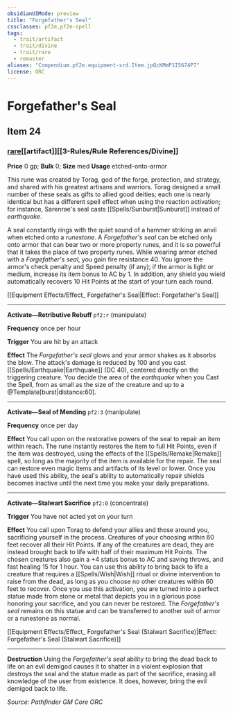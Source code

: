 ```yaml
---
obsidianUIMode: preview
title: "Forgefather's Seal"
cssclasses: pf2e,pf2e-spell
tags:
  - trait/artifact
  - trait/divine
  - trait/rare
  - remaster
aliases: "Compendium.pf2e.equipment-srd.Item.jpQcKMmP1I5674P7"
license: ORC
---
```

# Forgefather's Seal
## Item 24
### [rare](rare.md "Rare Rarity Trait")[[artifact]][[3-Rules/Rule References/Divine]]


**Price** 0 gp; 
**Bulk** 0; **Size** med
**Usage** etched-onto-armor

This rune was created by Torag, god of the forge, protection, and strategy, and shared with his greatest artisans and warriors. Torag designed a small number of these seals as gifts to allied good deities; each one is nearly identical but has a different spell effect when using the reaction activation; for instance, Sarenrae's seal casts [[Spells/Sunburst|Sunburst]] instead of _earthquake_.

A seal constantly rings with the quiet sound of a hammer striking an anvil when etched onto a _runestone_. A _Forgefather's seal_ can be etched only onto armor that can bear two or more property runes, and it is so powerful that it takes the place of two property runes. While wearing armor etched with a _Forgefather's seal_, you gain fire resistance 40. You ignore the armor's check penalty and Speed penalty (if any); if the armor is light or medium, increase its item bonus to AC by 1. In addition, any shield you wield automatically recovers 10 Hit Points at the start of your turn each round.

[[Equipment Effects/Effect_ Forgefather's Seal|Effect: Forgefather's Seal]]

* * *

**Activate—Retributive Rebuff** `pf2:r` (manipulate)

**Frequency** once per hour

**Trigger** You are hit by an attack

**Effect** The _Forgefather's seal_ glows and your armor shakes as it absorbs the blow. The attack's damage is reduced by 100 and you cast [[Spells/Earthquake|Earthquake]] (DC 40), centered directly on the triggering creature. You decide the area of the _earthquake_ when you Cast the Spell, from as small as the size of the creature and up to a @Template\[burst|distance:60\].

* * *

**Activate—Seal of Mending** `pf2:3` (manipulate)

**Frequency** once per day

**Effect** You call upon on the restorative powers of the seal to repair an item within reach. The rune instantly restores the item to full Hit Points, even if the item was destroyed, using the effects of the [[Spells/Remake|Remake]] spell, so long as the majority of the item is available for the repair. The seal can restore even magic items and artifacts of its level or lower. Once you have used this ability, the seal's ability to automatically repair shields becomes inactive until the next time you make your daily preparations.

* * *

**Activate—Stalwart Sacrifice** `pf2:0` (concentrate)

**Trigger** You have not acted yet on your turn

**Effect** You call upon Torag to defend your allies and those around you, sacrificing yourself in the process. Creatures of your choosing within 60 feet recover all their Hit Points. If any of the creatures are dead, they are instead brought back to life with half of their maximum Hit Points. The chosen creatures also gain a +4 status bonus to AC and saving throws, and fast healing 15 for 1 hour. You can use this ability to bring back to life a creature that requires a [[Spells/Wish|Wish]] ritual or divine intervention to raise from the dead, as long as you choose no other creatures within 60 feet to recover. Once you use this activation, you are turned into a perfect statue made from stone or metal that depicts you in a glorious pose honoring your sacrifice, and you can never be restored. The _Forgefather's seal_ remains on this statue and can be transferred to another suit of armor or a runestone as normal.

[[Equipment Effects/Effect_ Forgefather's Seal (Stalwart Sacrifice)|Effect: Forgefather's Seal (Stalwart Sacrifice)]]

* * *

**Destruction** Using the _Forgefather's seal_ ability to bring the dead back to life on an evil demigod causes it to shatter in a violent explosion that destroys the seal and the statue made as part of the sacrifice, erasing all knowledge of the user from existence. It does, however, bring the evil demigod back to life.

*Source: Pathfinder GM Core*
*ORC*